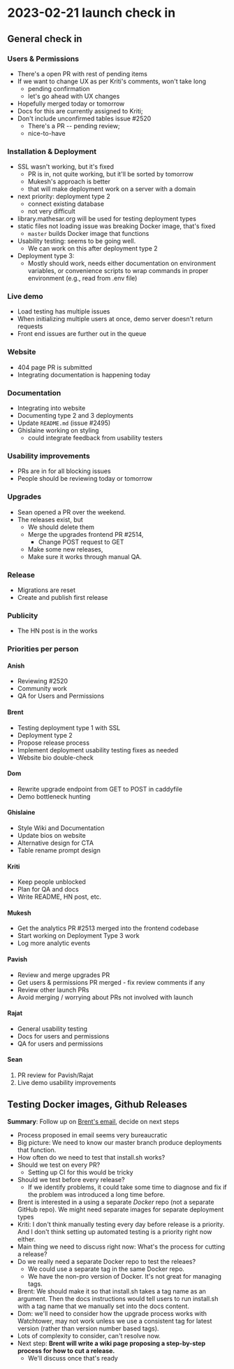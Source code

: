 # 2023-02-21 launch check in

## General check in

### Users & Permissions
- There's a open PR with rest of pending items
- If we want to change UX as per Kriti's comments, won't take long
    - pending confirmation
    - let's go ahead with UX changes
- Hopefully merged today or tomorrow
- Docs for this are currently assigned to Kriti; 
- Don't include unconfirmed tables issue #2520
    - There's a PR -- pending review;
    - nice-to-have

### Installation & Deployment
- SSL wasn't working, but it's fixed
    - PR is in, not quite working, but it'll be sorted by tomorrow
    - Mukesh's approach is better
    - that will make deployment work on a server with a domain
- next priority: deployment type 2
    - connect existing database
    - not very difficult
- library.mathesar.org will be used for testing deployment types
- static files not loading issue was breaking Docker image, that's fixed
    - `master` builds Docker image that functions
- Usability testing: seems to be going well.
    - We can work on this after deployment type 2
- Deployment type 3:
    - Mostly should work, needs either documentation on environment variables, or convenience scripts to wrap commands in proper environment (e.g., read from .env file)

### Live demo
- Load testing has multiple issues
- When initializing multiple users at once, demo server doesn't return requests
- Front end issues are further out in the queue

### Website
- 404 page PR is submitted
- Integrating documentation is happening today

### Documentation
- Integrating into website
- Documenting type 2 and 3 deployments
- Update `README.md` (issue #2495)
- Ghislaine working on styling 
    - could integrate feedback from usability testers

### Usability improvements
- PRs are in for all blocking issues
- People should be reviewing today or tomorrow

### Upgrades
- Sean opened a PR over the weekend.
- The releases exist, but 
    - We should delete them
    - Merge the upgrades frontend PR #2514,
        - Change POST request to GET
    - Make some new releases,
    - Make sure it works through manual QA.

### Release
- Migrations are reset
- Create and publish first release

### Publicity
- The HN post is in the works

### Priorities per person

#### Anish
- Reviewing #2520
- Community work
- QA for Users and Permissions

#### Brent
- Testing deployment type 1 with SSL
- Deployment type 2
- Propose release process
- Implement deployment usability testing fixes as needed
- Website bio double-check

#### Dom
- Rewrite upgrade endpoint from GET to POST in caddyfile 
- Demo bottleneck hunting

#### Ghislaine
- Style Wiki and Documentation
- Update bios on website
- Alternative design for CTA
- Table rename prompt design

#### Kriti
- Keep people unblocked
- Plan for QA and docs
- Write README, HN post, etc.

#### Mukesh
- Get the analytics PR #2513 merged into the frontend codebase
- Start working on Deployment Type 3 work
- Log more analytic events

#### Pavish
- Review and merge upgrades PR
- Get users & permissions PR merged - fix review comments if any
- Review other launch PRs
- Avoid merging / worrying about PRs not involved with launch

#### Rajat
- General usability testing
- Docs for users and permissions
- QA for users and permissions

#### Sean
1. PR review for Pavish/Rajat
1. Live demo usability improvements

## Testing Docker images, Github Releases
**Summary**: Follow up on [Brent's email](https://groups.google.com/a/mathesar.org/g/mathesar-developers/c/-AALJgNGxjQ/m/6DQ2QAWZEgAJ), decide on next steps

- Process proposed in email seems very bureaucratic
- Big picture: We need to know our master branch produce deployments that function.
- How often do we need to test that install.sh works?
- Should we test on every PR?
    - Setting up CI for this would be tricky
- Should we test before every release?
    - If we identify problems, it could take some time to diagnose and fix if the problem was introduced a long time before.
- Brent is interested in a using a separate _Docker_ repo (not a separate GitHub repo). We might need separate images for separate deployment types
- Kriti: I don't think manually testing every day before release is a priority. And I don't think setting up automated testing is a priority right now either.
- Main thing we need to discuss right now: What's the process for cutting a release?
- Do we really need a separate Docker repo to test the releaes?
    - We could use a separate tag in the same Docker repo.
    - We have the non-pro version of Docker. It's not great for managing tags.
- Brent: We should make it so that install.sh takes a tag name as an argument. Then the docs instructions would tell users to run install.sh with a tag name that we manually set into the docs content.
- Dom: we'll need to consider how the upgrade process works with Watchtower, may not work unless we use a consistent tag for latest version (rather than version number based tags).
- Lots of complexity to consider, can't resolve now.
- Next step: **Brent will write a wiki page proposing a step-by-step process for how to cut a release.**
    - We'll discuss once that's ready 
